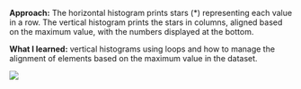 **Approach:**
The horizontal histogram prints stars (*) representing each value in a row. The vertical histogram prints the stars in columns, aligned based on the maximum value, with the numbers displayed at the bottom.

**What I learned:**
vertical histograms using loops and how to manage the alignment of elements based on the maximum value in the dataset.

![](https://i.imgur.com/0CZsSfP.png)
